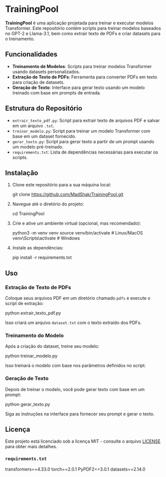 # TrainingPool

**TrainingPool** é uma aplicação projetada para treinar e executar modelos Transformer. Este repositório contém scripts para treinar modelos baseados no GPT-2 e Llama-3.1, bem como extrair texto de PDFs e criar datasets para o treinamento.

## Funcionalidades

- **Treinamento de Modelos**: Scripts para treinar modelos Transformer usando datasets personalizados.
- **Extração de Texto de PDFs**: Ferramenta para converter PDFs em texto para criação de datasets.
- **Geração de Texto**: Interface para gerar texto usando um modelo treinado com base em prompts de entrada.

## Estrutura do Repositório

- `extrair_texto_pdf.py`: Script para extrair texto de arquivos PDF e salvar em um arquivo `.txt`.
- `treinar_modelo.py`: Script para treinar um modelo Transformer com base em um dataset fornecido.
- `gerar_texto.py`: Script para gerar texto a partir de um prompt usando um modelo pré-treinado.
- `requirements.txt`: Lista de dependências necessárias para executar os scripts.

## Instalação

1. Clone este repositório para a sua máquina local:

   git clone https://github.com/MadShak/TrainingPool.git

2. Navegue até o diretório do projeto:

   cd TrainingPool

3. Crie e ative um ambiente virtual (opcional, mas recomendado):

   python3 -m venv venv
   source venv/bin/activate  # Linux/MacOS
   venv\Scripts\activate  # Windows

4. Instale as dependências:

   pip install -r requirements.txt

## Uso

### Extração de Texto de PDFs

Coloque seus arquivos PDF em um diretório chamado `pdfs` e execute o script de extração:

python extrair_texto_pdf.py

Isso criará um arquivo `dataset.txt` com o texto extraído dos PDFs.

### Treinamento do Modelo

Após a criação do dataset, treine seu modelo:

python treinar_modelo.py

Isso treinará o modelo com base nos parâmetros definidos no script.

### Geração de Texto

Depois de treinar o modelo, você pode gerar texto com base em um prompt:

python gerar_texto.py

Siga as instruções na interface para fornecer seu prompt e gerar o texto.

## Licença

Este projeto está licenciado sob a licença MIT - consulte o arquivo [LICENSE](LICENSE) para obter mais detalhes.

### `requirements.txt`

transformers==4.33.0
torch==2.0.1
PyPDF2==3.0.1
datasets==2.14.0
